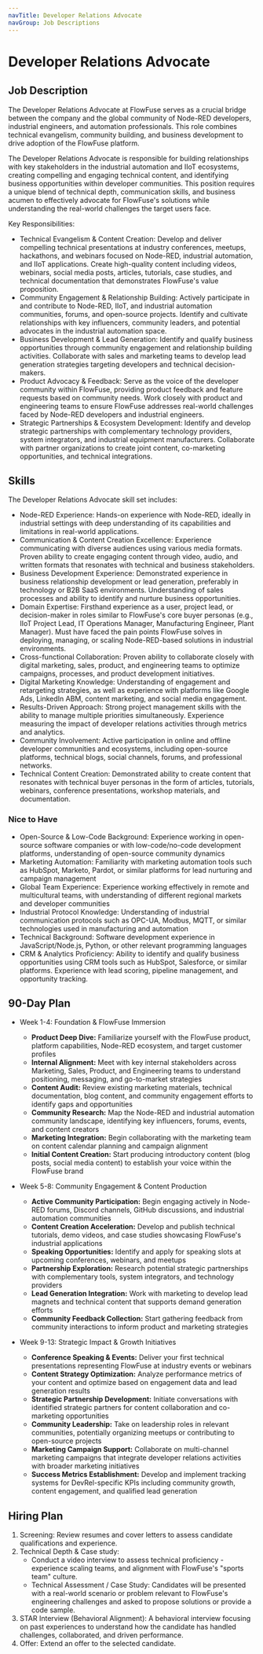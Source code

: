 ```yaml
---
navTitle: Developer Relations Advocate
navGroup: Job Descriptions
---
```


# Developer Relations Advocate

## Job Description

The Developer Relations Advocate at FlowFuse serves as a crucial bridge between the company and the global community of Node-RED developers, industrial engineers, and automation professionals. This role combines technical evangelism, community building, and business development to drive adoption of the FlowFuse platform.

The Developer Relations Advocate is responsible for building relationships with key stakeholders in the industrial automation and IIoT ecosystems, creating compelling and engaging technical content, and identifying business opportunities within developer communities. This position requires a unique blend of technical depth, communication skills, and business acumen to effectively advocate for FlowFuse's solutions while understanding the real-world challenges the target users face.

Key Responsibilities:

* Technical Evangelism & Content Creation: Develop and deliver compelling technical presentations at industry conferences, meetups, hackathons, and webinars focused on Node-RED, industrial automation, and IIoT applications. Create high-quality content including videos, webinars, social media posts, articles, tutorials, case studies, and technical documentation that demonstrates FlowFuse's value proposition.
* Community Engagement & Relationship Building: Actively participate in and contribute to Node-RED, IIoT, and industrial automation communities, forums, and open-source projects. Identify and cultivate relationships with key influencers, community leaders, and potential advocates in the industrial automation space.
* Business Development & Lead Generation: Identify and qualify business opportunities through community engagement and relationship building activities. Collaborate with sales and marketing teams to develop lead generation strategies targeting developers and technical decision-makers.
* Product Advocacy & Feedback: Serve as the voice of the developer community within FlowFuse, providing product feedback and feature requests based on community needs. Work closely with product and engineering teams to ensure FlowFuse addresses real-world challenges faced by Node-RED developers and industrial engineers.
* Strategic Partnerships & Ecosystem Development: Identify and develop strategic partnerships with complementary technology providers, system integrators, and industrial equipment manufacturers. Collaborate with partner organizations to create joint content, co-marketing opportunities, and technical integrations.

## Skills

The Developer Relations Advocate skill set includes:

* Node-RED Experience: Hands-on experience with Node-RED, ideally in industrial settings with deep understanding of its capabilities and limitations in real-world applications.
* Communication & Content Creation Excellence: Experience communicating with diverse audiences using various media formats. Proven ability to create engaging content through video, audio, and written formats that resonates with technical and business stakeholders.
* Business Development Experience: Demonstrated experience in business relationship development or lead generation, preferably in technology or B2B SaaS environments. Understanding of sales processes and ability to identify and nurture business opportunities.
* Domain Expertise: Firsthand experience as a user, project lead, or decision-maker in roles similar to FlowFuse's core buyer personas (e.g., IIoT Project Lead, IT Operations Manager, Manufacturing Engineer, Plant Manager). Must have faced the pain points FlowFuse solves in deploying, managing, or scaling Node-RED-based solutions in industrial environments.
* Cross-functional Collaboration: Proven ability to collaborate closely with digital marketing, sales, product, and engineering teams to optimize campaigns, processes, and product development initiatives.
* Digital Marketing Knowledge: Understanding of engagement and retargeting strategies, as well as experience with platforms like Google Ads, LinkedIn ABM, content marketing, and social media engagement.
* Results-Driven Approach: Strong project management skills with the ability to manage multiple priorities simultaneously. Experience measuring the impact of developer relations activities through metrics and analytics.
* Community Involvement: Active participation in online and offline developer communities and ecosystems, including open-source platforms, technical blogs, social channels, forums, and professional networks.
* Technical Content Creation: Demonstrated ability to create content that resonates with technical buyer personas in the form of articles, tutorials, webinars, conference presentations, workshop materials, and documentation.

### Nice to Have

* Open-Source & Low-Code Background: Experience working in open-source software companies or with low-code/no-code development platforms, understanding of open-source community dynamics
* Marketing Automation: Familiarity with marketing automation tools such as HubSpot, Marketo, Pardot, or similar platforms for lead nurturing and campaign management
* Global Team Experience: Experience working effectively in remote and multicultural teams, with understanding of different regional markets and developer communities
* Industrial Protocol Knowledge: Understanding of industrial communication protocols such as OPC-UA, Modbus, MQTT, or similar technologies used in manufacturing and automation
* Technical Background: Software development experience in JavaScript/Node.js, Python, or other relevant programming languages
* CRM & Analytics Proficiency: Ability to identify and qualify business opportunities using CRM tools such as HubSpot, Salesforce, or similar platforms. Experience with lead scoring, pipeline management, and opportunity tracking.

## 90-Day Plan

* Week 1-4: Foundation & FlowFuse Immersion
   * **Product Deep Dive:** Familiarize yourself with the FlowFuse product, platform capabilities, Node-RED ecosystem, and target customer profiles
   * **Internal Alignment:** Meet with key internal stakeholders across Marketing, Sales, Product, and Engineering teams to understand positioning, messaging, and go-to-market strategies
   * **Content Audit:** Review existing marketing materials, technical documentation, blog content, and community engagement efforts to identify gaps and opportunities
   * **Community Research:** Map the Node-RED and industrial automation community landscape, identifying key influencers, forums, events, and content creators
   * **Marketing Integration:** Begin collaborating with the marketing team on content calendar planning and campaign alignment
   * **Initial Content Creation:** Start producing introductory content (blog posts, social media content) to establish your voice within the FlowFuse brand

* Week 5-8: Community Engagement & Content Production
   * **Active Community Participation:** Begin engaging actively in Node-RED forums, Discord channels, GitHub discussions, and industrial automation communities
   * **Content Creation Acceleration:** Develop and publish technical tutorials, demo videos, and case studies showcasing FlowFuse's industrial applications
   * **Speaking Opportunities:** Identify and apply for speaking slots at upcoming conferences, webinars, and meetups
   * **Partnership Exploration:** Research potential strategic partnerships with complementary tools, system integrators, and technology providers
   * **Lead Generation Integration:** Work with marketing to develop lead magnets and technical content that supports demand generation efforts
   * **Community Feedback Collection:** Start gathering feedback from community interactions to inform product and marketing strategies

* Week 9-13: Strategic Impact & Growth Initiatives
   * **Conference Speaking & Events:** Deliver your first technical presentations representing FlowFuse at industry events or webinars
   * **Content Strategy Optimization:** Analyze performance metrics of your content and optimize based on engagement data and lead generation results
   * **Strategic Partnership Development:** Initiate conversations with identified strategic partners for content collaboration and co-marketing opportunities
   * **Community Leadership:** Take on leadership roles in relevant communities, potentially organizing meetups or contributing to open-source projects
   * **Marketing Campaign Support:** Collaborate on multi-channel marketing campaigns that integrate developer relations activities with broader marketing initiatives
   * **Success Metrics Establishment:** Develop and implement tracking systems for DevRel-specific KPIs including community growth, content engagement, and qualified lead generation

## Hiring Plan

1. Screening: Review resumes and cover letters to assess candidate qualifications and experience.
2. Technical Depth & Case study:
   * Conduct a video interview to assess technical proficiency -  experience scaling teams, and alignment with FlowFuse's "sports team" culture.
   * Technical Assessment / Case Study: Candidates will be presented with a real-world scenario or problem relevant to FlowFuse's engineering challenges and asked to propose solutions or provide a code sample.
3. STAR Interview (Behavioral Alignment): A behavioral interview focusing on past experiences to understand how the candidate has handled challenges, collaborated, and driven performance.
4. Offer: Extend an offer to the selected candidate.


